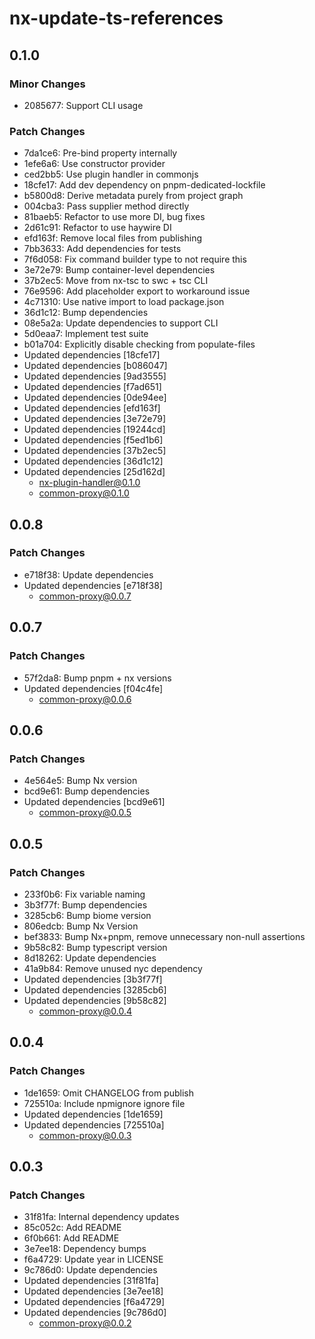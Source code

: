 # nx-update-ts-references

## 0.1.0

### Minor Changes

- 2085677: Support CLI usage

### Patch Changes

- 7da1ce6: Pre-bind property internally
- 1efe6a6: Use constructor provider
- ced2bb5: Use plugin handler in commonjs
- 18cfe17: Add dev dependency on pnpm-dedicated-lockfile
- b5800d8: Derive metadata purely from project graph
- 004cba3: Pass supplier method directly
- 81baeb5: Refactor to use more DI, bug fixes
- 2d61c91: Refactor to use haywire DI
- efd163f: Remove local files from publishing
- 7bb3633: Add dependencies for tests
- 7f6d058: Fix command builder type to not require this
- 3e72e79: Bump container-level dependencies
- 37b2ec5: Move from nx-tsc to swc + tsc CLI
- 76e9596: Add placeholder export to workaround issue
- 4c71310: Use native import to load package.json
- 36d1c12: Bump dependencies
- 08e5a2a: Update dependencies to support CLI
- 5d0eaa7: Implement test suite
- b01a704: Explicitly disable checking from populate-files
- Updated dependencies [18cfe17]
- Updated dependencies [b086047]
- Updated dependencies [9ad3555]
- Updated dependencies [f7ad651]
- Updated dependencies [0de94ee]
- Updated dependencies [efd163f]
- Updated dependencies [3e72e79]
- Updated dependencies [19244cd]
- Updated dependencies [f5ed1b6]
- Updated dependencies [37b2ec5]
- Updated dependencies [36d1c12]
- Updated dependencies [25d162d]
  - nx-plugin-handler@0.1.0
  - common-proxy@0.1.0

## 0.0.8

### Patch Changes

- e718f38: Update dependencies
- Updated dependencies [e718f38]
  - common-proxy@0.0.7

## 0.0.7

### Patch Changes

- 57f2da8: Bump pnpm + nx versions
- Updated dependencies [f04c4fe]
  - common-proxy@0.0.6

## 0.0.6

### Patch Changes

- 4e564e5: Bump Nx version
- bcd9e61: Bump dependencies
- Updated dependencies [bcd9e61]
  - common-proxy@0.0.5

## 0.0.5

### Patch Changes

- 233f0b6: Fix variable naming
- 3b3f77f: Bump dependencies
- 3285cb6: Bump biome version
- 806edcb: Bump Nx Version
- bef3833: Bump Nx+pnpm, remove unnecessary non-null assertions
- 9b58c82: Bump typescript version
- 8d18262: Update dependencies
- 41a9b84: Remove unused nyc dependency
- Updated dependencies [3b3f77f]
- Updated dependencies [3285cb6]
- Updated dependencies [9b58c82]
  - common-proxy@0.0.4

## 0.0.4

### Patch Changes

- 1de1659: Omit CHANGELOG from publish
- 725510a: Include npmignore ignore file
- Updated dependencies [1de1659]
- Updated dependencies [725510a]
  - common-proxy@0.0.3

## 0.0.3

### Patch Changes

- 31f81fa: Internal dependency updates
- 85c052c: Add README
- 6f0b661: Add README
- 3e7ee18: Dependency bumps
- f6a4729: Update year in LICENSE
- 9c786d0: Update dependencies
- Updated dependencies [31f81fa]
- Updated dependencies [3e7ee18]
- Updated dependencies [f6a4729]
- Updated dependencies [9c786d0]
  - common-proxy@0.0.2
